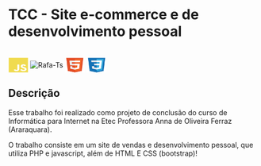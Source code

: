 
# TCC - Site e-commerce e de desenvolvimento pessoal
<div style="display: inline_block"><br>
  <img align="center" alt="Rafa-Js" height="30" width="40" src="https://raw.githubusercontent.com/devicons/devicon/master/icons/javascript/javascript-plain.svg">
  <img align="center" alt="Rafa-Ts" height="30" width="40"
src="https://cdn.jsdelivr.net/gh/devicons/devicon@latest/icons/php/php-original.svg" />
          
  <img align="center" alt="Rafa-HTML" height="30" width="40" src="https://raw.githubusercontent.com/devicons/devicon/master/icons/html5/html5-original.svg">
  <img align="center" alt="Rafa-CSS" height="30" width="40" src="https://raw.githubusercontent.com/devicons/devicon/master/icons/css3/css3-original.svg">
 
</div>



## Descrição
Esse trabalho foi realizado como projeto de conclusão do curso de Informática para Internet na Etec Professora Anna de Oliveira Ferraz (Araraquara).
<p>O trabalho consiste em um site de vendas e desenvolvimento pessoal, que utiliza PHP e javascript, além de HTML E CSS (bootstrap)!</p>

